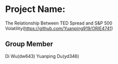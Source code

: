 # Project Name:
The Relationship Between TED Spread and S&P 500 Volatility(https://github.com/Yuanping919/ORIE4741)
## Group Member
Di Wu(dw643)   Yuanping Du(yd346)
